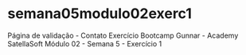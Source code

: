 # semana05modulo02exerc1
Página de validação - Contato
Exercício Bootcamp Gunnar - Academy SatellaSoft
Módulo 02 - Semana 5 - Exercício 1
